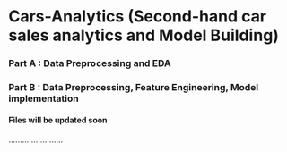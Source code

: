 # Cars-Analytics (Second-hand car sales analytics and Model Building)

### Part A : Data Preprocessing and EDA

### Part B : Data Preprocessing, Feature Engineering, Model implementation

#### Files will be updated soon
........................

